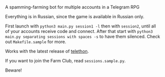 A spamming-farming bot for multiple accounts in a Telegram RPG

Everything is in Russian, since the game is available in Russian only.

First launch with `python3 main.py session1 -l` then with `session2`, until all of your accounts receive code and connect.
After that start with `python3 main.py separating sessions with spaces -s` to have them silenced. Check out `Makefile.sample` for more.

Works with the latest release of [telethon](https://github.com/LonamiWebs/Telethon).

If you want to join the Farm Club, read `sessions.sample.py`.

Beware!
